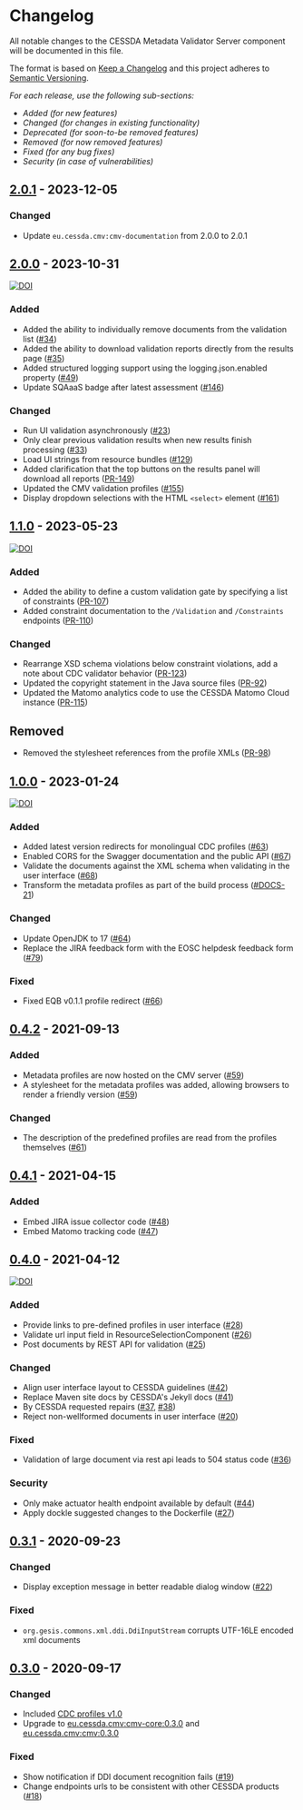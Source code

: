 # Changelog

All notable changes to the CESSDA Metadata Validator Server component will be documented in this file.

The format is based on [Keep a Changelog](http://keepachangelog.com/en/1.0.0/)
and this project adheres to [Semantic Versioning](http://semver.org/spec/v2.0.0.html).

*For each release, use the following sub-sections:*

- *Added (for new features)*  
- *Changed (for changes in existing functionality)*  
- *Deprecated (for soon-to-be removed features)*  
- *Removed (for now removed features)*  
- *Fixed (for any bug fixes)*  
- *Security (in case of vulnerabilities)*

## [2.0.1] - 2023-12-05

### Changed

- Update `eu.cessda.cmv:cmv-documentation` from 2.0.0 to 2.0.1

## [2.0.0] - 2023-10-31

[![DOI](https://zenodo.org/badge/DOI/10.5281/zenodo.10013426.svg)](https://doi.org/10.5281/zenodo.10013426)

### Added

- Added the ability to individually remove documents from the validation list ([#34](https://github.com/cessda/cessda.cmv.server/issues/34))
- Added the ability to download validation reports directly from the results page ([#35](https://github.com/cessda/cessda.cmv.server/issues/35))
- Added structured logging support using the logging.json.enabled property ([#49](https://github.com/cessda/cessda.cmv.server/issues/49))
- Update SQAaaS badge after latest assessment ([#146](https://github.com/cessda/cessda.cmv.server/issues/146))

### Changed

- Run UI validation asynchronously ([#23](https://github.com/cessda/cessda.cmv.server/issues/23))
- Only clear previous validation results when new results finish processing ([#33](https://github.com/cessda/cessda.cmv.server/issues/33))
- Load UI strings from resource bundles ([#129](https://github.com/cessda/cessda.cmv.server/issues/129))
- Added clarification that the top buttons on the results panel will download all reports ([PR-149](https://github.com/cessda/cessda.cmv.server/pull/149))
- Updated the CMV validation profiles ([#155](https://github.com/cessda/cessda.cmv.server/issues/155))
- Display dropdown selections with the HTML `<select>` element ([#161](https://github.com/cessda/cessda.cmv.server/issues/161))

## [1.1.0] - 2023-05-23

[![DOI](https://zenodo.org/badge/DOI/10.5281/zenodo.7961907.svg)](https://doi.org/10.5281/zenodo.7961907)

### Added

- Added the ability to define a custom validation gate by specifying a list of constraints ([PR-107](https://github.com/cessda/cessda.cmv.server/pull/107))
- Added constraint documentation to the `/Validation` and `/Constraints` endpoints ([PR-110](https://github.com/cessda/cessda.cmv.server/pull/110))

### Changed

- Rearrange XSD schema violations below constraint violations, add a note about CDC validator behavior ([PR-123](https://github.com/cessda/cessda.cmv.server/pull/123))
- Updated the copyright statement in the Java source files ([PR-92](https://github.com/cessda/cessda.cmv.server/pull/92))
- Updated the Matomo analytics code to use the CESSDA Matomo Cloud instance ([PR-115](https://github.com/cessda/cessda.cmv.server/pull/115))

## Removed

* Removed the stylesheet references from the profile XMLs ([PR-98](https://github.com/cessda/cessda.cmv.server/pull/98))

## [1.0.0] - 2023-01-24

[![DOI](https://zenodo.org/badge/DOI/10.5281/zenodo.7545331.svg)](https://doi.org/10.5281/zenodo.7545331)

### Added

- Added latest version redirects for monolingual CDC profiles ([#63](https://github.com/cessda/cessda.cmv.server/issues/63))
- Enabled CORS for the Swagger documentation and the public API ([#67](https://github.com/cessda/cessda.cmv.server/issues/67))
- Validate the documents against the XML schema when validating in the user interface ([#68](https://github.com/cessda/cessda.cmv.server/issues/68))
- Transform the metadata profiles as part of the build process ([#DOCS-21](https://github.com/cessda/cessda.cmv.documentation/issues/21))

### Changed

- Update OpenJDK to 17 ([#64](https://github.com/cessda/cessda.cmv.server/issues/64))
- Replace the JIRA feedback form with the EOSC helpdesk feedback form ([#79](https://github.com/cessda/cessda.cmv.server/issues/79))

### Fixed

- Fixed EQB v0.1.1 profile redirect ([#66](https://github.com/cessda/cessda.cmv.server/issues/66))

## [0.4.2] - 2021-09-13

### Added

- Metadata profiles are now hosted on the CMV server ([#59](https://github.com/cessda/cessda.cmv.server/issues/59))
- A stylesheet for the metadata profiles was added, allowing browsers to render a friendly
  version ([#59](https://github.com/cessda/cessda.cmv.server/issues/59))

### Changed

- The description of the predefined profiles are read from the profiles
  themselves ([#61](https://github.com/cessda/cessda.cmv.server/issues/61))

## [0.4.1] - 2021-04-15

### Added

- Embed JIRA issue collector code ([#48](https://github.com/cessda/cessda.cmv.server/issues/48))
- Embed Matomo tracking code ([#47](https://github.com/cessda/cessda.cmv.server/issues/47))

## [0.4.0] - 2021-04-12

[![DOI](https://zenodo.org/badge/DOI/10.5281/zenodo.4681201.svg)](https://doi.org/10.5281/zenodo.4681201)

### Added

- Provide links to pre-defined profiles in user interface ([#28](https://github.com/cessda/cessda.cmv.server/issues/28))
- Validate url input field in ResourceSelectionComponent ([#26](https://github.com/cessda/cessda.cmv.server/issues/26))
- Post documents by REST API for validation ([#25](https://github.com/cessda/cessda.cmv.server/issues/25))

### Changed

- Align user interface layout to CESSDA guidelines  ([#42](https://github.com/cessda/cessda.cmv.server/issues/42))
- Replace Maven site docs by CESSDA's Jekyll docs ([#41](https://github.com/cessda/cessda.cmv.server/issues/41))
- By CESSDA requested repairs ([#37](https://github.com/cessda/cessda.cmv.server/issues/37), [#38](https://github.com/cessda/cessda.cmv.server/issues/38))
- Reject non-wellformed documents in user interface ([#20](https://github.com/cessda/cessda.cmv.server/issues/20))

### Fixed

- Validation of large document via rest api leads to 504 status code ([#36](https://github.com/cessda/cessda.cmv.server/issues/36))

### Security

- Only make actuator health endpoint available by default ([#44](https://github.com/cessda/cessda.cmv.server/issues/44))
- Apply dockle suggested changes to the Dockerfile ([#27](https://github.com/cessda/cessda.cmv.server/issues/27))

## [0.3.1] - 2020-09-23

### Changed

- Display exception message in better readable dialog window ([#22](https://github.com/cessda/cessda.cmv.server/issues/22))

### Fixed

- `org.gesis.commons.xml.ddi.DdiInputStream` corrupts UTF-16LE encoded xml documents

## [0.3.0] - 2020-09-17

### Changed

- Included [CDC profiles v1.0](https://bitbucket.org/cessda/cessda.metadata.profiles/src/v1.0)
- Upgrade to [eu.cessda.cmv:cmv-core:0.3.0](https://github.com/cessda/cessda.cmv.core/releases/tag/v0.3.0) and [eu.cessda.cmv:cmv:0.3.0](https://github.com/cessda/cessda.cmv/releases/tag/v0.3.0)

### Fixed

- Show notification if DDI document recognition fails ([#19](https://github.com/cessda/cessda.cmv.server/issues/19))
- Change endpoints urls to be consistent with other CESSDA products ([#18](https://github.com/cessda/cessda.cmv.server/issues/18))

[2.0.1]: https://github.com/cessda/cessda.cmv.server/releases/tag/2.0.1
[2.0.0]: https://github.com/cessda/cessda.cmv.server/releases/tag/2.0.0
[1.1.0]: https://github.com/cessda/cessda.cmv.server/releases/tag/1.1.0
[1.0.0]: https://github.com/cessda/cessda.cmv.server/releases/tag/v1.0.0
[0.4.2]: https://github.com/cessda/cessda.cmv.server/releases/tag/v0.4.2
[0.4.1]: https://github.com/cessda/cessda.cmv.server/releases/tag/v0.4.1
[0.4.0]: https://github.com/cessda/cessda.cmv.server/releases/tag/v0.4.0
[0.3.1]: https://github.com/cessda/cessda.cmv.server/releases/tag/v0.3.1
[0.3.0]: https://github.com/cessda/cessda.cmv.server/releases/tag/v0.3.0
